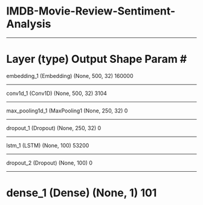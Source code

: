 # IMDB-Movie-Review-Sentiment-Analysis

_________________________________________________________________
Layer (type)                 Output Shape              Param #   
=================================================================
embedding_1 (Embedding)      (None, 500, 32)           160000    
_________________________________________________________________
conv1d_1 (Conv1D)            (None, 500, 32)           3104      
_________________________________________________________________
max_pooling1d_1 (MaxPooling1 (None, 250, 32)           0         
_________________________________________________________________
dropout_1 (Dropout)          (None, 250, 32)           0         
_________________________________________________________________
lstm_1 (LSTM)                (None, 100)               53200     
_________________________________________________________________
dropout_2 (Dropout)          (None, 100)               0         
_________________________________________________________________
dense_1 (Dense)              (None, 1)                 101       
=================================================================
